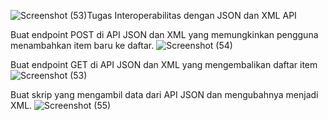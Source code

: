 ![Screenshot (53)](https://github.com/user-attachments/assets/a9ddb2d9-87cb-497c-8b2d-ecf10fed13e4)Tugas Interoperabilitas dengan JSON dan XML API

Buat	endpoint	POST	di	API	JSON	dan	XML	yang	memungkinkan	pengguna menambahkan	item	baru	ke	daftar.
![Screenshot (54)](https://github.com/user-attachments/assets/83138de9-e060-4e90-9a91-5d9e26287e7e)

Buat	endpoint	GET	di	API	JSON	dan	XML	yang	mengembalikan	daftar	item
![Screenshot (53)](https://github.com/user-attachments/assets/c230e6a0-b5d9-49dc-927b-d6e7c2ca13d1)

Buat	skrip	yang	mengambil	data	dari	API	JSON	dan	mengubahnya	menjadi	XML.
![Screenshot (55)](https://github.com/user-attachments/assets/45fac3a3-c835-4fa9-bc74-11431ae17f45)
